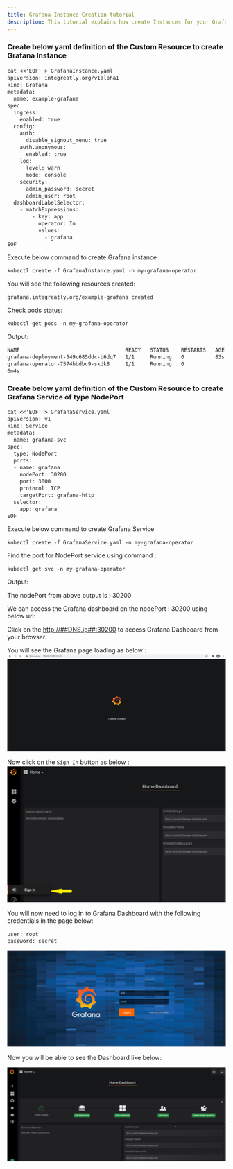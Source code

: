 ```yaml
---
title: Grafana Instance Creation tutorial
description: This tutorial explains how create Instances for your Grafana Operator.
---
```


###  Create below yaml definition of the Custom Resource to create Grafana Instance

```execute
cat <<'EOF' > GrafanaInstance.yaml
apiVersion: integreatly.org/v1alpha1
kind: Grafana
metadata:
  name: example-grafana
spec:
  ingress:
    enabled: true
  config:
    auth:
      disable_signout_menu: true
    auth.anonymous:
      enabled: true
    log:
      level: warn
      mode: console
    security:
      admin_password: secret
      admin_user: root
  dashboardLabelSelector:
    - matchExpressions:
        - key: app
          operator: In
          values:
            - grafana
EOF
```

Execute below command to create Grafana instance

```execute
kubectl create -f GrafanaInstance.yaml -n my-grafana-operator
```
You will see the following resources created:

```output
grafana.integreatly.org/example-grafana created
```

Check pods status:

```execute
kubectl get pods -n my-grafana-operator
```

Output:

```output
NAME                                  READY   STATUS    RESTARTS   AGE
grafana-deployment-549c685ddc-b6dq7   1/1     Running   0          83s
grafana-operator-7574bbdbc9-skdk8     1/1     Running   0          6m4s
```

###  Create below yaml definition of the Custom Resource to create Grafana Service of type NodePort

```execute
cat <<'EOF' > GrafanaService.yaml
apiVersion: v1
kind: Service
metadata:
  name: grafana-svc
spec:
  type: NodePort
  ports:
  - name: grafana
    nodePort: 30200
    port: 3000
    protocol: TCP
    targetPort: grafana-http
  selector:
    app: grafana
EOF
```

Execute below command to create Grafana Service

```execute
kubectl create -f GrafanaService.yaml -n my-grafana-operator
```

Find the port for NodePort service using command :

```execute
kubectl get svc -n my-grafana-operator
```

Output:



The nodePort from above output is : 30200

We can access the Grafana dashboard on the nodePort : 30200 using below url:


Click on the <a href="http://##DNS.ip##:30200" target="_blank">http://##DNS.ip##:30200</a> to access Grafana Dashboard from your browser.

You will see the Grafana page loading as below :
![](_images/load.png)

Now click on the `Sign In` button as below :
![](_images/signin.png)

You will now need to log in to Grafana Dashboard with the following credentials in the page below:
```
user: root
password: secret
```
![](_images/login.png)

Now you will be able to see the Dashboard like below:

![](_images/dashboard.png)


